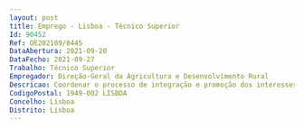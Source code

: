 ```yaml
--- 
layout: post
title: Emprego - Lisboa - Técnico Superior
Id: 90452
Ref: OE202109/0445
DataAbertura: 2021-09-20
DataFecho: 2021-09-27
Trabalho: Técnico Superior
Empregador: Direção-Geral da Agricultura e Desenvolvimento Rural
Descricao: Coordenar o processo de integração e promoção dos interesses sectoriais da agricultura no território e na sua interceção com outros planos, projetos ou infraestruturas de utilidade pública, nomeadamente acompanhar o processo de revisão e elaboração dos planos regionais, municipais e especiais de ordenamento do território. Coordenar as medidas e ações relativas ao solo e à Reserva Agrícola Nacional, visando a sua conservação e defesa
CodigoPostal: 1949-002 LISBOA
Concelho: Lisboa
Distrito: Lisboa
--- 
```

